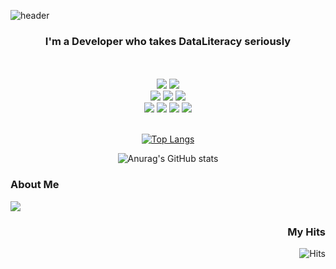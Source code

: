 
  ![header](https://capsule-render.vercel.app/api?type=transparent&text=Hello!%20I'm%20JongHyun.&fontColor=ca294c&animation=blink&fontSize=60)
<h3 align=center>
  I'm a Developer who takes DataLiteracy seriously
</h3>
</br>
</br>
<div align=center>
<div>
  <img src="https://img.shields.io/badge/TypeScript-3178C6?style=flat&logo=TypeScript&logoColor=white"/>
  <img src="https://img.shields.io/badge/React-61DAFB?style=flat&logo=React&logoColor=white"/>
</div>
<div>
  <img src="https://img.shields.io/badge/HTML5-E34F26?style=flat&logo=HTML5&logoColor=white"/>
  <img src="https://img.shields.io/badge/CSS3-1572B6?style=flat&logo=CSS3&logoColor=white"/>
  <img src="https://img.shields.io/badge/JavaScript-F7DF1E?style=flat&logo=JavaScript&logoColor=white"/>
</div>
<div>
  <img src="https://img.shields.io/badge/Font Awesome-528DD7?style=flat&logo=Font Awesome&logoColor=white"/>
  <img src="https://img.shields.io/badge/Tailwind CSS-06B6D4?style=flat&logo=Tailwind CSS&logoColor=white"/>
  <img src="https://img.shields.io/badge/GitHub-181717?style=flat&logo=GitHub&logoColor=white"/>
  <img src="https://img.shields.io/badge/Git-F05032?style=flat&logo=Git&logoColor=white"/>
</div>
</div>
</br>

<div align=center>

[![Top Langs](https://github-readme-stats.vercel.app/api/top-langs/?username=DataCodeLiteracy&layout=compact)](https://github.com/DataCodeLiteracy/github-readme-stats)

</div>

<div align=center>
  
![Anurag's GitHub stats](https://github-readme-stats.vercel.app/api?username=DataCodeLiteracy&show_icons=true&theme=onedark)
  
</div>



<p align="center">
  
<div align="left">
  <h3>About Me</h3>
  <img src="[https://noticon-static.tammolo.com/dgggcrkxq/image/upload/v1570106347/noticon/hx52ypkqqdzjdvd8iaid.svg](https://noticon-static.tammolo.com/dgggcrkxq/image/upload/v1581345292/noticon/hbwtrewlv2xxxyqe3qpm.png)"/>
</div>

<div align="right">

<h3>My Hits</h3>
  
![Hits](https://hits.seeyoufarm.com/api/count/incr/badge.svg?url=https%3A%2F%2Fgithub.com%2FDataCodeLiteracy&count_bg=%2379C83D&title_bg=%23555555&icon=&icon_color=%23C6C0C0&title=hits&edge_flat=false)
  
</div>

</p>
